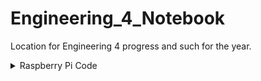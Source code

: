 # Engineering_4_Notebook
Location for Engineering 4 progress and such for the year.

<details closed>
<summary>
Raspberry Pi Code
</summary>
<br>
<details closed>
<summary>Hello Raspberry Pi</summary>
<br>

# Hello Raspberry Pi

## Description
For this assignment we watched a video instructing us on the basics of using a raspberry pi and were instructed to write out the classic lines of code “Hello World” in a variety of new ways. 

## Revelations

* The Raspberry Pi is completely independent of your computer while programming, the computer screen only acts as a means of communication.
* There’s no need to save code every time your done coding as it’s all automatically saved by the RP(Raspberry Pi).
* The interface of Putty and git Bash are incredibly similar with only some major commands changed or added. 

## Image
<img src="" width=300px>

### Links
[Download the code I wrote here](https://github.com/cstours08/Engineering_4_Notebook/blob/main/Python/hello%20World)
</details>
<details closed>
<summary>Calculator</summary>
<br>
details of the thing
</details>
<details closed>
<summary>Quadratic Solver</summary>
<br>

# Quadratic Solver

## Description
For this coding assignment we needed to create a program capable of solving a quadratic equation when given a a,b, and c value. This program then needed to run these numbers through the quadratic equation and get a x value which it would proudly display upon our monitors. 

## Revelations

* Coding specific inputs is very difficult if you don’t include a line that says to use them.
* It’s best to write out what a function does immediately after putting it into your code that way you know you actually understand it.
* ALWAYS upload your code to Github!

## Image
<img src="" width=300px>

### Links
[Here's the code I wrote](https://github.com/cstours08/Engineering_4_Notebook/blob/main/Python/quadsolver.py.save)


</details>
<details closed>
<summary>Next thing</summary>
<br>
details of the thing
</details>
</details>
